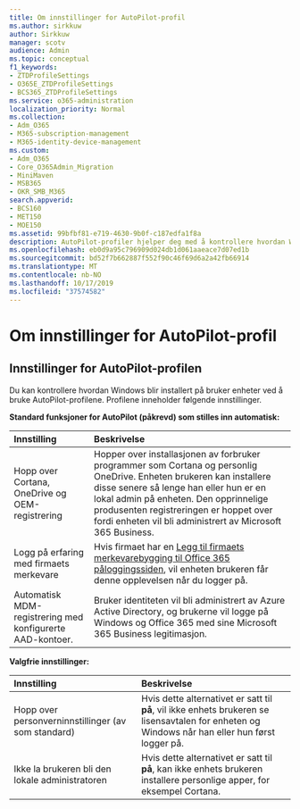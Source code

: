 ```yaml
---
title: Om innstillinger for AutoPilot-profil
ms.author: sirkkuw
author: Sirkkuw
manager: scotv
audience: Admin
ms.topic: conceptual
f1_keywords:
- ZTDProfileSettings
- O365E_ZTDProfileSettings
- BCS365_ZTDProfileSettings
ms.service: o365-administration
localization_priority: Normal
ms.collection:
- Adm_O365
- M365-subscription-management
- M365-identity-device-management
ms.custom:
- Adm_O365
- Core_O365Admin_Migration
- MiniMaven
- MSB365
- OKR_SMB_M365
search.appverid:
- BCS160
- MET150
- MOE150
ms.assetid: 99bfbf81-e719-4630-9b0f-c187edfa1f8a
description: AutoPilot-profiler hjelper deg med å kontrollere hvordan Windows blir installert på bruker enheter. Profilene inneholder standard og valgfrie innstillinger, for eksempel hopp over Cortana-installasjon.
ms.openlocfilehash: eb0d9a95c796909d024db1d061aaeace7d07ed1b
ms.sourcegitcommit: bd52f7b662887f552f90c46f69d6a2a42fb66914
ms.translationtype: MT
ms.contentlocale: nb-NO
ms.lasthandoff: 10/17/2019
ms.locfileid: "37574582"
---
```

# <a name="about-autopilot-profile-settings"></a>Om innstillinger for AutoPilot-profil

## <a name="autopilot-profile-settings"></a>Innstillinger for AutoPilot-profilen

Du kan kontrollere hvordan Windows blir installert på bruker enheter ved å bruke AutoPilot-profilene. Profilene inneholder følgende innstillinger.
  
 **Standard funksjoner for AutoPilot (påkrevd) som stilles inn automatisk:**
  
|**Innstilling**|**Beskrivelse**|
|:-----|:-----|
|Hopp over Cortana, OneDrive og OEM-registrering  <br/> |Hopper over installasjonen av forbruker programmer som Cortana og personlig OneDrive. Enheten brukeren kan installere disse senere så lenge han eller hun er en lokal admin på enheten. Den opprinnelige produsenten registreringen er hoppet over fordi enheten vil bli administrert av Microsoft 365 Business.  <br/> |
|Logg på erfaring med firmaets merkevare  <br/> |Hvis firmaet har en [Legg til firmaets merkevarebygging til Office 365 påloggingssiden](https://support.office.com/article/a1229cdb-ce19-4da5-90c7-2b9b146aef0a), vil enheten brukeren får denne opplevelsen når du logger på.  <br/> |
|Automatisk MDM-registrering med konfigurerte AAD-kontoer.  <br/> |Bruker identiteten vil bli administrert av Azure Active Directory, og brukerne vil logge på Windows og Office 365 med sine Microsoft 365 Business legitimasjon.  <br/> |
   
 **Valgfrie innstillinger:**
  
|**Innstilling**|**Beskrivelse**|
|:-----|:-----|
|Hopp over personverninnstillinger (av som standard)  <br/> |Hvis dette alternativet er satt til **på**, vil ikke enhets brukeren se lisensavtalen for enheten og Windows når han eller hun først logger på.  <br/> |
|Ikke la brukeren bli den lokale administratoren  <br/> |Hvis dette alternativet er satt til **på**, kan ikke enhets brukeren installere personlige apper, for eksempel Cortana.  <br/> |
   
